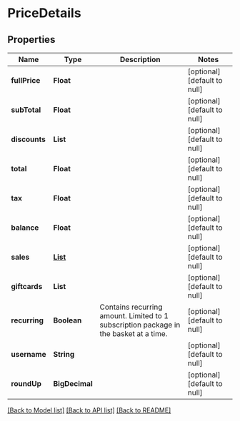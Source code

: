 # PriceDetails
## Properties

| Name | Type | Description | Notes |
|------------ | ------------- | ------------- | -------------|
| **fullPrice** | **Float** |  | [optional] [default to null] |
| **subTotal** | **Float** |  | [optional] [default to null] |
| **discounts** | **List** |  | [optional] [default to null] |
| **total** | **Float** |  | [optional] [default to null] |
| **tax** | **Float** |  | [optional] [default to null] |
| **balance** | **Float** |  | [optional] [default to null] |
| **sales** | [**List**](Sale.md) |  | [optional] [default to null] |
| **giftcards** | **List** |  | [optional] [default to null] |
| **recurring** | **Boolean** | Contains recurring amount. Limited to 1 subscription package in the basket at a time. | [optional] [default to null] |
| **username** | **String** |  | [optional] [default to null] |
| **roundUp** | **BigDecimal** |  | [optional] [default to null] |

[[Back to Model list]](../README.md#documentation-for-models) [[Back to API list]](../README.md#documentation-for-api-endpoints) [[Back to README]](../README.md)

